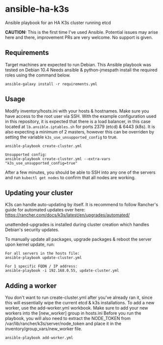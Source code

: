 # ansible-ha-k3s
Ansible playbook for an HA K3s cluster running etcd

**CAUTION:** This is the first time I've used Ansible. Potential issues may arise here and there, improvement PRs are very welcome. No support is given.

## Requirements

Target machines are expected to run Debian. This Ansible playbook was tested on Debian 10.4
Needs ansible & python-jmespath install the required roles using the command below.

```
ansible-galaxy install -r requirements.yml
```

## Usage

Modify inventory/hosts.ini with your hosts & hostnames. Make sure you have access to the root user via SSH.
With the example configuration used in this repository, it is expected that there is a load balancer, in this case located at `lb.ansible.iptables.sh` for ports 2379 (etcd) & 6443 (k8s). It is also expecting a minimum of 2 masters, however this can be overriden by setting the variable `k3s_use_unsupported_config` to true.

```
ansible-playbook create-cluster.yml

Unsupported config:
ansible-playbook create-cluster.yml --extra-vars "k3s_use_unsupported_config=true"
```

After a few minutes, you should be able to SSH into any one of the servers and run `kubectl get nodes` to confirm that all nodes are working.

## Updating your cluster

K3s can handle auto-updating by itself. It is recommend to follow Rancher's guide for automated updates over here: https://rancher.com/docs/k3s/latest/en/upgrades/automated/

unattended-upgrades is installed during cluster creation which handles Debian's security updates.

To manually update all packages, upgrade packages & reboot the server upon kernel update, run:

```
For all servers in the hosts file:
ansible-playbook update-cluster.yml

For 1 specific FQDN / IP address:
ansible-playbook -i 192.168.0.55, update-cluster.yml
```

## Adding a worker

You don't want to run create-cluster.yml after you've already ran it, since this will essentially wipe the current etcd & k3s installations.
To add a new worker, use the add-worker.yml workbook. Make sure to add your new workers into the [new_worker] group in hosts.ini
Before you run the playbook, you will also need to extract the NODE_TOKEN from /var/lib/rancher/k3s/server/node_token and place it in the inventory/group_vars/new_worker file.

```
ansible-playbook add-worker.yml
```
